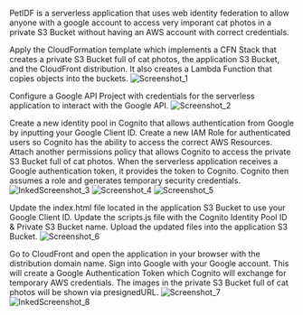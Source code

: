 PetIDF is a serverless application that uses web identity federation to allow anyone with a google account to access very imporant cat photos in a private S3 Bucket without having an AWS account with correct credentials.

Apply the CloudFormation template which implements a CFN Stack that creates a private S3 Bucket full of cat photos, the application S3 Bucket, and the CloudFront distribution. It also creates a Lambda Function that copies objects into the buckets.
![Screenshot_1](https://user-images.githubusercontent.com/109190196/214977753-c4a7cbc8-99de-4494-abf7-653c6a8c62e6.jpg)

Configure a Google API Project with credentials for the serverless application to interact with the Google API.
![Screenshot_2](https://user-images.githubusercontent.com/109190196/214977955-777814fd-5e42-4b8c-8c81-1de74da37c85.jpg)

Create a new identity pool in Cognito that allows authentication from Google by inputting your Google Client ID. Create a new IAM Role for authenticated users so Cognito has the ability to access the correct AWS Resources. Attach another permissions policy that allows Cognito to access the private S3 Bucket full of cat photos. When the serverless application receives a Google authentication token, it provides the token to Cognito. Cognito then assumes a role and generates temporary security credentials.
![InkedScreenshot_3](https://user-images.githubusercontent.com/109190196/214978042-8f83f47f-288f-43ac-8a42-f7f8b5c4c50a.jpg)
![Screenshot_4](https://user-images.githubusercontent.com/109190196/214978102-63ca3332-a518-4db0-807a-5aa04c65e1d5.jpg)
![Screenshot_5](https://user-images.githubusercontent.com/109190196/214978122-5e82532b-5443-4360-a2e2-5a003df8497b.jpg)

Update the index.html file located in the application S3 Bucket to use your Google Client ID. Update the scripts.js file with the Cognito Identity Pool ID & Private S3 Bucket name. Upload the updated files into the application S3 Bucket.
![Screenshot_6](https://user-images.githubusercontent.com/109190196/214978136-3c969816-bebc-4bc2-bc12-75762ca95f48.jpg)

Go to CloudFront and open the application in your browser with the distribution domain name. Sign into Google with your Google account. This will create a Google Authentication Token which Cognito will exchange for temporary AWS credentials. The images in the private S3 Bucket full of cat photos will be shown via presignedURL.
![Screenshot_7](https://user-images.githubusercontent.com/109190196/214978173-c16e6361-7032-4281-8880-da831551a1ce.jpg)
![InkedScreenshot_8](https://user-images.githubusercontent.com/109190196/214978368-7ccd000d-344d-457b-b356-64e2e60ee14c.jpg)
